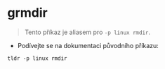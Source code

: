 # grmdir

> Tento příkaz je aliasem pro `-p linux rmdir`.

- Podívejte se na dokumentaci původního příkazu:

`tldr -p linux rmdir`
